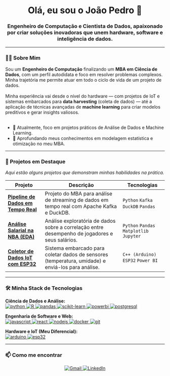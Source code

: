<h1 align="center">
  Olá, eu sou o João Pedro 👋
</h1>
<h3 align="center">
  Engenheiro de Computação e Cientista de Dados, apaixonado por criar soluções inovadoras que unem hardware, software e inteligência de dados.
</h3>

---

### 👨‍💻 Sobre Mim

<p align="left">
  Sou um <strong>Engenheiro de Computação</strong> finalizando um <strong>MBA em Ciência de Dados</strong>, com um perfil autodidata e foco em resolver problemas complexos. Minha trajetória me permite atuar em todo o ciclo de vida de um projeto de dados.
  <br><br>
  Minha experiência vai desde o nível do hardware — com projetos de IoT e sistemas embarcados para <strong>data harvesting</strong> (coleta de dados) — até a aplicação de técnicas avançadas de <strong>machine learning</strong> para criar modelos preditivos e gerar insights valiosos.
  <br><br>
  <ul>
    <li>🔭 Atualmente, foco em projetos práticos de Análise de Dados e Machine Learning.</li>
    <li>🌱 Aprofundando meus conhecimentos em modelagem estatística e otimização no meu MBA.</li>
  </ul>
</p>

---

### 🚀 Projetos em Destaque
*Aqui estão alguns projetos que demonstram minhas habilidades na prática.*

<table align="center">
  <thead>
    <tr>
      <th>Projeto</th>
      <th>Descrição</th>
      <th>Tecnologias</th>
    </tr>
  </thead>
  <tbody>
    <tr>
      <td><a href="https://github.com/JoaoPedroLP/DuckDB-Kafka-Real-Time-Analytics"><strong>Pipeline de Dados em Tempo Real</strong></a></td>
      <td>Projeto do MBA para análise de streaming de dados em tempo real com Apache Kafka e DuckDB.</td>
      <td><code>Python</code> <code>Kafka</code> <code>DuckDB</code> <code>Pandas</code></td>
    </tr>
    <tr>
      <td><a href="https://github.com/JoaoPedroLP/nba-salary-analysis"><strong>Análise Salarial na NBA (EDA)</strong></a></td>
      <td>Análise exploratória de dados sobre a correlação entre desempenho de jogadores e seus salários.</td>
      <td><code>Python</code> <code>Pandas</code> <code>Matplotlib</code> <code>Jupyter</code></td>
    </tr>
    <tr>
      <td><a href="https://github.com/JoaoPedroLP/IoT-Data-Logger-ESP32"><strong>Coletor de Dados IoT com ESP32</strong></a></td>
      <td>Sistema embarcado para coletar dados de sensores (temperatura, umidade) e enviá-los para análise.</td>
      <td><code>C++ (Arduino)</code> <code>ESP32</code> <code>Power BI</code></td>
    </tr>
  </tbody>
</table>

---

### 🛠️ Minha Stack de Tecnologias

<p align="left">
  <strong>Ciência de Dados e Análise:</strong>
  <br>
  <a href="https://www.python.org" target="_blank" rel="noreferrer">
    <img src="https://img.shields.io/badge/Python-3776AB?style=for-the-badge&logo=python&logoColor=white" alt="python" />
  </a>
  <a href="https://www.r-project.org/" target="_blank" rel="noreferrer">
    <img src="https://img.shields.io/badge/R-276DC3?style=for-the-badge&logo=r&logoColor=white" alt="R" />
  </a>
  <a href="https://pandas.pydata.org/" target="_blank" rel="noreferrer">
    <img src="https://img.shields.io/badge/Pandas-150458?style=for-the-badge&logo=pandas&logoColor=white" alt="pandas" />
  </a>
  <a href="https://scikit-learn.org/" target="_blank" rel="noreferrer">
    <img src="https://img.shields.io/badge/scikit--learn-F7931E?style=for-the-badge&logo=scikit-learn&logoColor=white" alt="scikit-learn" />
  </a>
  <a href="https://powerbi.microsoft.com/pt-br/" target="_blank" rel="noreferrer">
    <img src="https://img.shields.io/badge/PowerBI-F2C811?style=for-the-badge&logo=Power%20BI&logoColor=black" alt="powerbi" />
  </a>
  <a href="https://www.postgresql.org" target="_blank" rel="noreferrer">
    <img src="https://img.shields.io/badge/PostgreSQL-4169E1?style=for-the-badge&logo=postgresql&logoColor=white" alt="postgresql" />
  </a>
</p>

<p align="left">
  <strong>Engenharia de Software e Web:</strong>
  <br>
  <a href="https://developer.mozilla.org/en-US/docs/Web/JavaScript" target="_blank" rel="noreferrer">
    <img src="https://img.shields.io/badge/JavaScript-F7DF1E?style=for-the-badge&logo=javascript&logoColor=black" alt="javascript" />
  </a>
  <a href="https://reactjs.org/" target="_blank" rel="noreferrer">
    <img src="https://img.shields.io/badge/React-61DAFB?style=for-the-badge&logo=react&logoColor=black" alt="react" />
  </a>
  <a href="https://nodejs.org" target="_blank" rel="noreferrer">
    <img src="https://img.shields.io/badge/Node.js-339933?style=for-the-badge&logo=node.js&logoColor=white" alt="nodejs" />
  </a>
  <a href="https://www.docker.com/" target="_blank" rel="noreferrer">
    <img src="https://img.shields.io/badge/Docker-2496ED?style=for-the-badge&logo=docker&logoColor=white" alt="docker" />
  </a>
  <a href="https://git-scm.com/" target="_blank" rel="noreferrer">
    <img src="https://img.shields.io/badge/GIT-E44C30?style=for-the-badge&logo=git&logoColor=white" alt="git" />
  </a>
</p>

<p align="left">
  <strong>Hardware e IoT (Meu Diferencial):</strong>
  <br>
  <a href="https://www.arduino.cc/" target="_blank" rel="noreferrer">
    <img src="https://img.shields.io/badge/Arduino-00979D?style=for-the-badge&logo=arduino&logoColor=white" alt="arduino" />
  </a>
  <a href="https://www.espressif.com/en/products/socs/esp32" target="_blank" rel="noreferrer">
    <img src="https://img.shields.io/badge/ESP32-E7302A?style=for-the-badge&logo=espressif&logoColor=white" alt="esp32" />
  </a>
</p>

---

### 📫 Como me encontrar

<p align="center">
  <a href="mailto:jpereira429@gmail.com">
    <img src="https://img.shields.io/badge/Gmail-D14836?style=for-the-badge&logo=gmail&logoColor=white" alt="Gmail" />
  </a>
  <a href="https://www.linkedin.com/in/jo%C3%A3o-pedro-lucena-pereira-012371212/">
    <img src="https://img.shields.io/badge/LinkedIn-0A66C2?style=for-the-badge&logo=linkedin&logoColor=white" alt="LinkedIn" />
  </a>
</p>
